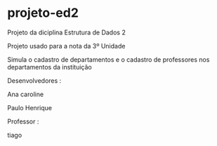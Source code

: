 # projeto-ed2

Projeto da diciplina Estrutura de Dados 2 

Projeto usado para a nota da 3º Unidade

Simula o cadastro de departamentos e o cadastro de professores nos departamentos da instituição 

Desenvolvedores :

Ana caroline 

Paulo Henrique

Professor :

tiago
